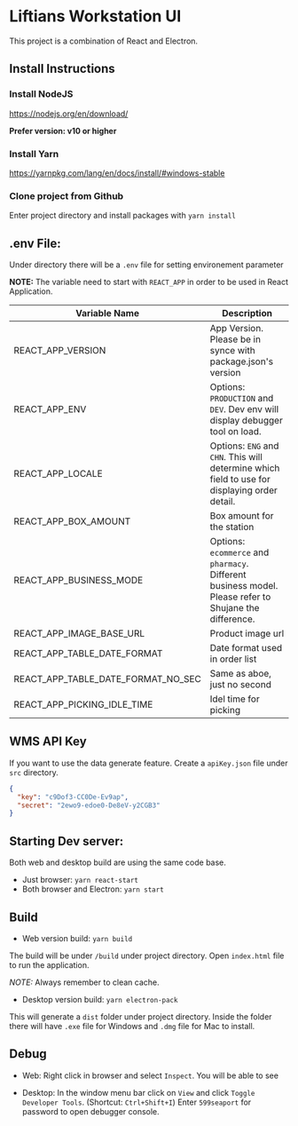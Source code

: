 # Liftians Workstation UI

This project is a combination of React and Electron.

## Install Instructions
### Install NodeJS
https://nodejs.org/en/download/

**Prefer version: v10 or higher**

### Install Yarn
https://yarnpkg.com/lang/en/docs/install/#windows-stable

### Clone project from Github
Enter project directory and install packages with `yarn install`

## .env File:
Under directory there will be a `.env` file for setting environement parameter

**NOTE:** The variable need to start with `REACT_APP` in order to be used in React Application.

| Variable Name  | Description  |
|---|---|
| REACT_APP_VERSION   | App Version. Please be in synce with package.json's version   |
| REACT_APP_ENV  | Options: `PRODUCTION` and `DEV`. Dev env will display debugger tool on load. |
| REACT_APP_LOCALE  | Options: `ENG` and `CHN`. This will determine which field to use for displaying order detail.  |
| REACT_APP_BOX_AMOUNT  | Box amount for the station |
| REACT_APP_BUSINESS_MODE  | Options: `ecommerce` and `pharmacy`. Different business model. Please refer to Shujane the difference.  |
| REACT_APP_IMAGE_BASE_URL  | Product image url |
| REACT_APP_TABLE_DATE_FORMAT  | Date format used in order list  |
| REACT_APP_TABLE_DATE_FORMAT_NO_SEC  | Same as aboe, just no second |
| REACT_APP_PICKING_IDLE_TIME  | Idel time for picking |

## WMS API Key
If you want to use the data generate feature. Create a `apiKey.json` file under `src` directory.

```json
{
  "key": "c9Dof3-CC0De-Ev9ap",
  "secret": "2ewo9-edoe0-De8eV-y2CGB3"
}
```

## Starting Dev server:
Both web and desktop build are using the same code base. 

- Just browser: `yarn react-start`
- Both browser and Electron: `yarn start`

## Build
- Web version build:
`yarn build`

The build will be under `/build` under project directory.
Open `index.html` file to run the application. 

*NOTE:* Always remember to clean cache. 

- Desktop version build:
`yarn electron-pack`

This will generate a `dist` folder under project directory. Inside the folder there will have `.exe` file for Windows and `.dmg` file for Mac to install.

## Debug
- Web:
Right click in browser and select `Inspect`. You will be able to see 

- Desktop:
In the window menu bar click on `View` and click `Toggle Developer Tools`. (Shortcut: `Ctrl+Shift+I`)
Enter `599seaport` for password to open debugger console.
